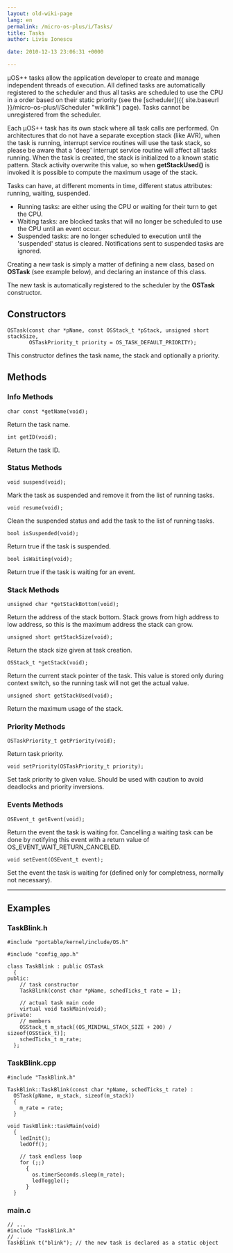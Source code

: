 ```yaml
---
layout: old-wiki-page
lang: en
permalink: /micro-os-plus/i/Tasks/
title: Tasks
author: Liviu Ionescu

date: 2010-12-13 23:06:31 +0000

---
```


µOS++ tasks allow the application developer to create and manage independent threads of execution. All defined tasks are automatically registered to the scheduler and thus all tasks are scheduled to use the CPU in a order based on their static priority (see the [scheduler]({{ site.baseurl }}/micro-os-plus/i/Scheduler "wikilink") page). Tasks cannot be unregistered from the scheduler.

Each µOS++ task has its own stack where all task calls are performed. On architectures that do not have a separate exception stack (like AVR), when the task is running, interrupt service routines will use the task stack, so please be aware that a 'deep' interrupt service routine will affect all tasks running. When the task is created, the stack is initialized to a known static pattern. Stack activity overwrite this value, so when **getStackUsed()** is invoked it is possible to compute the maximum usage of the stack.

Tasks can have, at different moments in time, different status attributes: running, waiting, suspended.

-   Running tasks: are either using the CPU or waiting for their turn to get the CPU.
-   Waiting tasks: are blocked tasks that will no longer be scheduled to use the CPU until an event occur.
-   Suspended tasks: are no longer scheduled to execution until the 'suspended' status is cleared. Notifications sent to suspended tasks are ignored.

Creating a new task is simply a matter of defining a new class, based on **OSTask** (see example below), and declaring an instance of this class.

The new task is automatically registered to the scheduler by the **OSTask** constructor.

Constructors
------------

    OSTask(const char *pName, const OSStack_t *pStack, unsigned short stackSize,
           OSTaskPriority_t priority = OS_TASK_DEFAULT_PRIORITY);

This constructor defines the task name, the stack and optionally a priority.

Methods
-------

### Info Methods

    char const *getName(void);

Return the task name.

    int getID(void);

Return the task ID.

### Status Methods

    void suspend(void);

Mark the task as suspended and remove it from the list of running tasks.

    void resume(void);

Clean the suspended status and add the task to the list of running tasks.

    bool isSuspended(void);

Return true if the task is suspended.

    bool isWaiting(void);

Return true if the task is waiting for an event.

### Stack Methods

    unsigned char *getStackBottom(void);

Return the address of the stack bottom. Stack grows from high address to low address, so this is the maximum address the stack can grow.

    unsigned short getStackSize(void);

Return the stack size given at task creation.

    OSStack_t *getStack(void);

Return the current stack pointer of the task. This value is stored only during context switch, so the running task will not get the actual value.

    unsigned short getStackUsed(void);

Return the maximum usage of the stack.

### Priority Methods

    OSTaskPriority_t getPriority(void);

Return task priority.

    void setPriority(OSTaskPriority_t priority);

Set task priority to given value. Should be used with caution to avoid deadlocks and priority inversions.

### Events Methods

    OSEvent_t getEvent(void);

Return the event the task is waiting for. Cancelling a waiting task can be done by notifying this event with a return value of OS_EVENT_WAIT_RETURN_CANCELED.

    void setEvent(OSEvent_t event);

Set the event the task is waiting for (defined only for completness, normally not necessary).

* * * * *

Examples
--------

### TaskBlink.h

    #include "portable/kernel/include/OS.h"

    #include "config_app.h"

    class TaskBlink : public OSTask
      {
    public:
        // task constructor
        TaskBlink(const char *pName, schedTicks_t rate = 1);

        // actual task main code
        virtual void taskMain(void);
    private:
        // members
        OSStack_t m_stack[(OS_MINIMAL_STACK_SIZE + 200) / sizeof(OSStack_t)];
        schedTicks_t m_rate;
      };

### TaskBlink.cpp

    #include "TaskBlink.h"

    TaskBlink::TaskBlink(const char *pName, schedTicks_t rate) :
      OSTask(pName, m_stack, sizeof(m_stack))
      {
        m_rate = rate;
      }

    void TaskBlink::taskMain(void)
      {
        ledInit();
        ledOff();

        // task endless loop
        for (;;)
          {
            os.timerSeconds.sleep(m_rate);
            ledToggle();
          }
      }

### main.c

    // ...
    #include "TaskBlink.h"
    // ...
    TaskBlink t("blink"); // the new task is declared as a static object
